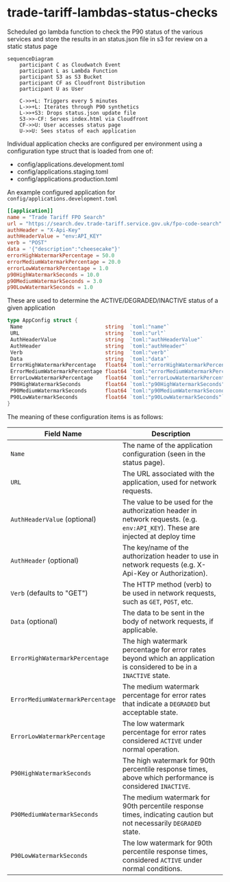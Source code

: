 # trade-tariff-lambdas-status-checks

Scheduled go lambda function to check the P90 status of the various services and store the results in an status.json file in s3 for review on a static status page

```mermaid
sequenceDiagram
    participant C as Cloudwatch Event
    participant L as Lambda Function
    participant S3 as S3 Bucket
    participant CF as Cloudfront Distribution
    participant U as User

    C->>+L: Triggers every 5 minutes
    L->>+L: Iterates through P90 synthetics
    L->>+S3: Drops status.json update file
    S3->>-CF: Serves index.html via Cloudfront
    CF->>U: User accesses status page
    U->>U: Sees status of each application
```

Individual application checks are configured per environment using a configuration type struct
that is loaded from one of:

- config/applications.development.toml
- config/applications.staging.toml
- config/applications.production.toml

An example configured application for `config/applications.development.toml`

```toml
[[application]]
name = "Trade Tariff FPO Search"
url = "https://search.dev.trade-tariff.service.gov.uk/fpo-code-search"
authHeader = "X-Api-Key"
authHeaderValue = "env:API_KEY"
verb = "POST"
data = '{"description":"cheesecake"}'
errorHighWatermarkPercentage = 50.0
errorMediumWatermarkPercentage = 20.0
errorLowWatermarkPercentage = 1.0
p90HighWatermarkSeconds = 10.0
p90MediumWatermarkSeconds = 3.0
p90LowWatermarkSeconds = 1.0
```

These are used to determine the ACTIVE/DEGRADED/INACTIVE status of a given application

```go
type AppConfig struct {
 Name                           string  `toml:"name"`
 URL                            string  `toml:"url"`
 AuthHeaderValue                string  `toml:"authHeaderValue"`
 AuthHeader                     string  `toml:"authHeader"`
 Verb                           string  `toml:"verb"`
 Data                           string  `toml:"data"`
 ErrorHighWatermarkPercentage   float64 `toml:"errorHighWatermarkPercentage"`
 ErrorMediumWatermarkPercentage float64 `toml:"errorMediumWatermarkPercentage"`
 ErrorLowWatermarkPercentage    float64 `toml:"errorLowWatermarkPercentage"`
 P90HighWatermarkSeconds        float64 `toml:"p90HighWatermarkSeconds"`
 P90MediumWatermarkSeconds      float64 `toml:"p90MediumWatermarkSeconds"`
 P90LowWatermarkSeconds         float64 `toml:"p90LowWatermarkSeconds"`
}
```

The meaning of these configuration items is as follows:

| Field Name                         | Description |
|------------------------------------|-------------|
| `Name`                             | The name of the application configuration (seen in the status page). |
| `URL`                              | The URL associated with the application, used for network requests. |
| `AuthHeaderValue` (optional)       | The value to be used for the authorization header in network requests. (e.g. `env:API_KEY`). These are injected at deploy time  |
| `AuthHeader` (optional)            | The key/name of the authorization header to use in network requests (e.g. X-Api-Key or Authorization). |
| `Verb` (defaults to "GET")         | The HTTP method (verb) to be used in network requests, such as `GET`, `POST`, etc. |
| `Data` (optional)                  | The data to be sent in the body of network requests, if applicable. |
| `ErrorHighWatermarkPercentage`     | The high watermark percentage for error rates beyond which an application is considered to be in a `INACTIVE` state. |
| `ErrorMediumWatermarkPercentage`   | The medium watermark percentage for error rates that indicate a `DEGRADED` but acceptable state. |
| `ErrorLowWatermarkPercentage`      | The low watermark percentage for error rates considered `ACTIVE` under normal operation. |
| `P90HighWatermarkSeconds`          | The high watermark for 90th percentile response times, above which performance is considered `INACTIVE`. |
| `P90MediumWatermarkSeconds`        | The medium watermark for 90th percentile response times, indicating caution but not necessarily `DEGRADED` state. |
| `P90LowWatermarkSeconds`           | The low watermark for 90th percentile response times, considered `ACTIVE` under normal conditions. |
